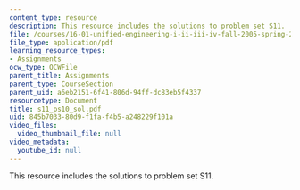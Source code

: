 ```yaml
---
content_type: resource
description: This resource includes the solutions to problem set S11.
file: /courses/16-01-unified-engineering-i-ii-iii-iv-fall-2005-spring-2006/845b703380d9f1faf4b5a248229f101a_s11_ps10_sol.pdf
file_type: application/pdf
learning_resource_types:
- Assignments
ocw_type: OCWFile
parent_title: Assignments
parent_type: CourseSection
parent_uid: a6eb2151-6f41-806d-94ff-dc83eb5f4337
resourcetype: Document
title: s11_ps10_sol.pdf
uid: 845b7033-80d9-f1fa-f4b5-a248229f101a
video_files:
  video_thumbnail_file: null
video_metadata:
  youtube_id: null
---
```

This resource includes the solutions to problem set S11.